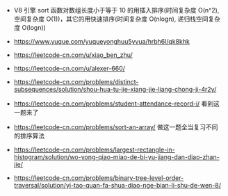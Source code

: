 - V8 引擎 sort 函数对数组长度小于等于 10 的用插入排序(时间复杂度 O(n^2), 空间复杂度 O(1))，其它的用快速排序(时间复杂度 O(nlogn), 递归栈空间复杂度 O(logn))

* https://www.yuque.com/yuqueyonghuu5yvua/hrbh6l/qk8khk

* https://leetcode-cn.com/u/xiao_ben_zhu/

- https://leetcode-cn.com/u/alexer-660/

* https://leetcode-cn.com/problems/distinct-subsequences/solution/shou-hua-tu-jie-xiang-jie-liang-chong-ji-4r2y/

* https://leetcode-cn.com/problems/student-attendance-record-i/
  看到这一题来了

* https://leetcode-cn.com/problems/sort-an-array/ 做这一题全当复习不同的排序算法
* https://leetcode-cn.com/problems/largest-rectangle-in-histogram/solution/wo-yong-qiao-miao-de-bi-yu-jiang-dan-diao-zhan-jie/

* https://leetcode-cn.com/problems/binary-tree-level-order-traversal/solution/yi-tao-quan-fa-shua-diao-nge-bian-li-shu-de-wen-8/
